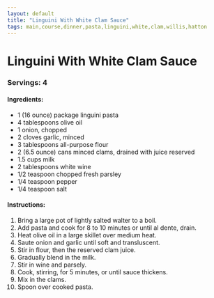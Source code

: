 ```yaml
---
layout: default
title: "Linguini With White Clam Sauce"
tags: main,course,dinner,pasta,linguini,white,clam,willis,hatton
---
```

# Linguini With White Clam Sauce

### Servings: 4

#### Ingredients:
- 1 (16 ounce) package linguini pasta
- 4 tablespoons olive oil
- 1 onion, chopped
- 2 cloves garlic, minced
- 3 tablespoons all-purpose flour
- 2 (6.5 ounce) cans minced clams, drained with juice reserved
- 1.5 cups milk
- 2 tablespoons white wine
- 1/2 teaspoon chopped fresh parsley
- 1/4 teaspoon pepper
- 1/4 teaspoon salt

#### Instructions:
1. Bring a large pot of lightly salted walter to a boil.
2. Add pasta and cook for 8 to 10 minutes or until al dente, drain.
3. Heat olive oil in a large skillet over medium heat.
4. Saute onion and garlic until soft and transluscent.
5. Stir in flour, then the reserved clam juice.
6. Gradually blend in the milk.
7. Stir in wine and parsely.
8. Cook, stirring, for 5 minutes, or until sauce thickens.
9. Mix in the clams.
10. Spoon over cooked pasta.
